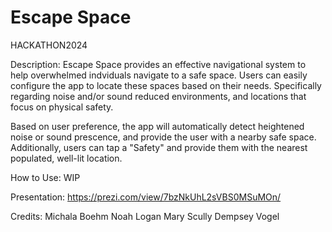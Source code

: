 # Escape Space
HACKATHON2024

Description:
Escape Space provides an effective navigational system to help overwhelmed indviduals navigate to a safe space. Users can easily configure the app to locate these spaces based on their needs. Specifically regarding noise and/or sound reduced environments, and locations that focus on physical safety. 

Based on user preference, the app will automatically detect heightened noise or sound prescence, and provide the user with a nearby safe space. Additionally, users can tap a "Safety" and provide them with the nearest populated, well-lit location.

How to Use:
WIP

Presentation: 
https://prezi.com/view/7bzNkUhL2sVBS0MSuMOn/

Credits:
Michala Boehm
Noah Logan
Mary Scully
Dempsey Vogel
